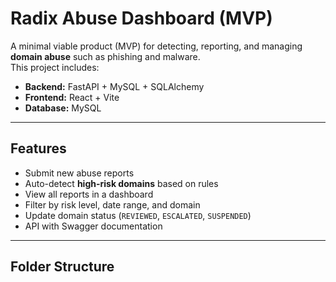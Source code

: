 # Radix Abuse Dashboard (MVP)

A minimal viable product (MVP) for detecting, reporting, and managing **domain abuse** such as phishing and malware.  
This project includes:
- **Backend:** FastAPI + MySQL + SQLAlchemy
- **Frontend:** React + Vite
- **Database:** MySQL

---

## Features
- Submit new abuse reports
- Auto-detect **high-risk domains** based on rules
- View all reports in a dashboard
- Filter by risk level, date range, and domain
- Update domain status (`REVIEWED`, `ESCALATED`, `SUSPENDED`)
- API with Swagger documentation

---

## Folder Structure
